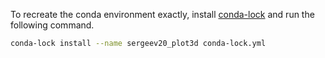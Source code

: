 To recreate the conda environment exactly, install [conda-lock](https://github.com/conda/conda-lock) and run the following command.

```bash
conda-lock install --name sergeev20_plot3d conda-lock.yml
```
